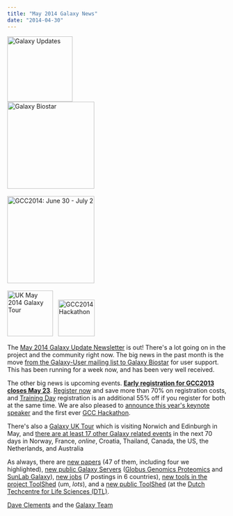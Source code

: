 ```yaml
---
title: "May 2014 Galaxy News"
date: "2014-04-30"
---
```

<div class='left'>
<a href='/galaxy-updates/2014-05/'><img src="/src/images/logos/GalaxyUpdate200.png" alt="Galaxy Updates" width=150 /></a></div>
<div class='right'>
<a href='/galaxy-updates/2014-05/#galaxy-biostar'><img src="/src/images/logos/GalaxyBiostar.png" alt="Galaxy Biostar" width="200" /></a><br /><br />
<a href='/galaxy-updates/2014-05/#early-registration-closes-may-23'><img src="/src/images/logos/GCC2014LogoWide200.png" alt="GCC2014: June 30 - July 2" width="200" /></a><br /><br />
<a href='/galaxy-updates/2014-05/#uk-may-2014-galaxy-tour'><img src="/src/images/logos/UKMay2014Tour.png" alt="UK May 2014 Galaxy Tour" width="105px" /></a> &nbsp;
<a href='/galaxy-updates/2014-05/#galaxy-hackathon-at-gcc2014'><img src="/src/images/logos/GCC2014HackLogoSquare.png" alt="GCC2014 Hackathon" width="84" /></a> 
</div>

The [May 2014 Galaxy Update Newsletter](/galaxy-updates/2014-05/) is out!  There's a lot going on in the project and the community right now.  The big news in the past month is the move [from the Galaxy-User mailing list to Galaxy Biostar](/galaxy-updates/2014-05/#galaxy-biostar) for user support.  This has been running for a week now, and has been very well received.  

The other big news is upcoming events.  **[Early registration for GCC2013 closes May 23](/galaxy-updates/2014-05/#gcc2014-june-30---july-2-baltimore)**.  [Register now](/events/gcc2014/register/) and save more than 70% on registration costs, and [Training Day](/events/gcc2014/training-day/) registration is an additional 55% off if you register for both at the same time.  We are also pleased to [announce this year's keynote speaker](/galaxy-updates/2014-05/#keynote-speaker-steven-salzberg) and the first ever [GCC Hackathon](/galaxy-updates/2014-05/#galaxy-hackathon-at-gcc2014).  

There's also a [Galaxy UK Tour](/galaxy-updates/2014-05/#uk-may-2014-galaxy-tour) which is visiting Norwich and Edinburgh in May, and [there are at least 17 other Galaxy related events](/galaxy-updates/2014-05/#other-events) in the next 70 days in Norway, France, *online*, Croatia, Thailand, Canada, the US, the Netherlands, and Australia

As always, there are [new papers](/galaxy-updates/2014-05/#new-papers) (47 of them, including four we highlighted), [new public Galaxy Servers](/galaxy-updates/2014-05/#new-public-servers) ([Globus Genomics Proteomics](/galaxy-updates/2014-05/#globus-genomics-proteomics) and [SunLab Galaxy](/galaxy-updates/2014-05/#sunlab)), [new jobs](/galaxy-updates/2014-05/#whos-hiring) (7 postings in 6 countries), [new tools in the project ToolShed](/galaxy-updates/2014-05/#galaxy-project-toolshed-new-repositories) (um, *lots*), and a [new public ToolShed](/galaxy-updates/2014-05/#new-public-toolsheds) (at the [Dutch Techcentre for Life Sciences (DTL)](http://www.dtls.nl/dtl/).

[Dave Clements](/people/dave-clements/) and the [Galaxy Team](/galaxy-team/)
